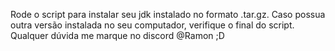 Rode o script para instalar seu jdk instalado no formato .tar.gz. Caso possua outra versão instalada no seu computador, verifique o final do script.
Qualquer dúvida me marque no discord @Ramon ;D
